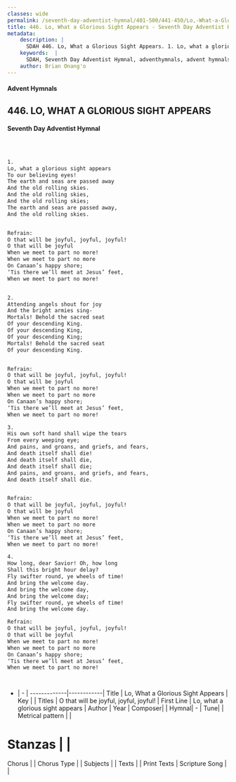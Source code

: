```yaml
---
classes: wide
permalink: /seventh-day-adventist-hymnal/401-500/441-450/Lo,-What-a-Glorious-Sight-Appears/
title: 446. Lo, What a Glorious Sight Appears - Seventh Day Adventist Hymnal
metadata:
    description: |
      SDAH 446. Lo, What a Glorious Sight Appears. 1. Lo, what a glorious sight appears To our believing eyes! The earth and seas are passed away And the old rolling skies. And the old rolling skies, And the old rolling skies; The earth and seas are passed away, And the old rolling skies. 
    keywords:  |
      SDAH, Seventh Day Adventist Hymnal, adventhymnals, advent hymnals, Lo, What a Glorious Sight Appears, Lo, what a glorious sight appears ,O that will be joyful, joyful, joyful!
    author: Brian Onang'o
---
```


#### Advent Hymnals
## 446. LO, WHAT A GLORIOUS SIGHT APPEARS
#### Seventh Day Adventist Hymnal

```txt



1.
Lo, what a glorious sight appears
To our believing eyes!
The earth and seas are passed away
And the old rolling skies.
And the old rolling skies,
And the old rolling skies;
The earth and seas are passed away,
And the old rolling skies.


Refrain:
O that will be joyful, joyful, joyful!
O that will be joyful
When we meet to part no more!
When we meet to part no more
On Canaan’s happy shore;
‘Tis there we’ll meet at Jesus’ feet,
When we meet to part no more!


2.
Attending angels shout for joy
And the bright armies sing-
Mortals! Behold the sacred seat
Of your descending King.
Of your descending King,
Of your descending King;
Mortals! Behold the sacred seat
Of your descending King.


Refrain:
O that will be joyful, joyful, joyful!
O that will be joyful
When we meet to part no more!
When we meet to part no more
On Canaan’s happy shore;
‘Tis there we’ll meet at Jesus’ feet,
When we meet to part no more!

3.
His own soft hand shall wipe the tears
From every weeping eye;
And pains, and groans, and griefs, and fears,
And death itself shall die!
And death itself shall die,
And death itself shall die;
And pains, and groans, and griefs, and fears,
And death itself shall die.


Refrain:
O that will be joyful, joyful, joyful!
O that will be joyful
When we meet to part no more!
When we meet to part no more
On Canaan’s happy shore;
‘Tis there we’ll meet at Jesus’ feet,
When we meet to part no more!

4.
How long, dear Savior! Oh, how long
Shall this bright hour delay?
Fly swifter round, ye wheels of time!
And bring the welcome day.
And bring the welcome day,
And bring the welcome day;
Fly swifter round, ye wheels of time!
And bring the welcome day.

Refrain:
O that will be joyful, joyful, joyful!
O that will be joyful
When we meet to part no more!
When we meet to part no more
On Canaan’s happy shore;
‘Tis there we’ll meet at Jesus’ feet,
When we meet to part no more!




```

- |   -  |
-------------|------------|
Title | Lo, What a Glorious Sight Appears |
Key |  |
Titles | O that will be joyful, joyful, joyful! |
First Line | Lo, what a glorious sight appears |
Author | 
Year | 
Composer|  |
Hymnal|  - |
Tune|  |
Metrical pattern | |
# Stanzas |  |
Chorus |  |
Chorus Type |  |
Subjects |  |
Texts |  |
Print Texts | 
Scripture Song |  |
  

